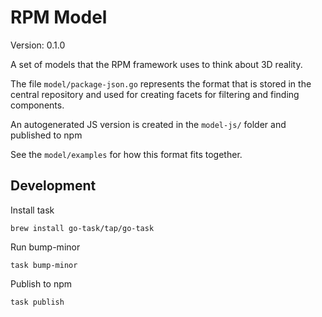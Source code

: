 # RPM Model

Version: 0.1.0

A set of models that the RPM framework uses to think about 3D reality.

The file `model/package-json.go` represents the format that is stored in the central repository and used for creating facets for filtering and finding components.

An autogenerated JS version is created in the `model-js/` folder and published to npm

See the `model/examples` for how this format fits together.

## Development

Install task

`brew install go-task/tap/go-task`

Run bump-minor

`task bump-minor`

Publish to npm

`task publish`

